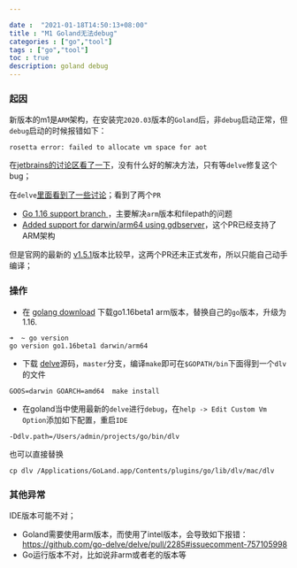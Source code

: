 ```yaml
---

date :  "2021-01-18T14:50:13+08:00" 
title : "M1 Goland无法debug" 
categories : ["go","tool"] 
tags : ["go","tool"] 
toc : true
description: goland debug 
---
```


### 起因

新版本的m1是`ARM`架构，在安装完`2020.03`版本的`Goland`后，非`debug`启动正常，但`debug`启动的时候报错如下：

```
rosetta error: failed to allocate vm space for aot
```

在[jetbrains的讨论区看了一下](https://youtrack.jetbrains.com/issue/GO-10235)，没有什么好的解决方法，只有等`delve`修复这个bug；

在`delve`[里面看到了一些讨论](https://github.com/go-delve/delve/issues/2246)；看到了两个`PR`

- [Go 1.16 support branch ](https://github.com/go-delve/delve/commit/6dd686ca49e6da2e3fda1e0355623fed72500504)，主要解决`arm`版本和filepath的问题
- [Added support for darwin/arm64 using gdbserver](https://github.com/go-delve/delve/commit/57f033e4bcc94b6b9fee3ea93707f4a375437d78)，这个PR已经支持了ARM架构

但是官网的最新的 [v1.5.1](https://github.com/go-delve/delve/releases/tag/v1.5.1)版本比较早，这两个PR还未正式发布，所以只能自己动手编译；

### 操作

- 在 [golang download](https://golang.org/dl/#unstable) 下载go1.16beta1 arm版本，替换自己的`go`版本，升级为1.16.

```shell
➜  ~ go version
go version go1.16beta1 darwin/arm64
```

- 下载 [delve](https://github.com/go-delve/delve)源码，`master`分支，编译`make`即可在`$GOPATH/bin`下面得到一个`dlv`的文件

```shell
GOOS=darwin GOARCH=amd64  make install
```

- 在goland当中使用最新的`delve`进行`debug`，在`help -> Edit Custom Vm Option`添加如下配置，重启`IDE`

```shell
-Ddlv.path=/Users/admin/projects/go/bin/dlv
```

也可以直接替换

```shell
cp dlv /Applications/GoLand.app/Contents/plugins/go/lib/dlv/mac/dlv
```

### 其他异常

IDE版本可能不对；

- Goland需要使用arm版本，而使用了intel版本，会导致如下报错：https://github.com/go-delve/delve/pull/2285#issuecomment-757105998
- Go运行版本不对，比如说非arm或者老的版本等